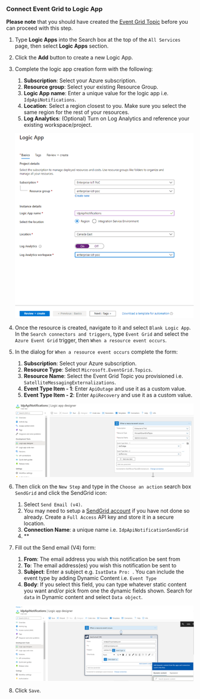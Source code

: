 ### Connect Event Grid to Logic App

**Please note** that you should have created the [Event Grid Topic](#create-the-event-grid-topic) before you can proceed with this step.

1.  Type **Logic Apps** into the Search box at the top of the `All Services` page, then select **Logic Apps**  section.

2.  Click the **Add** button to create a new Logic App.

3.  Complete the logic app creation form with the following:

    1. **Subscription**: Select your Azure subscription.
    2. **Resource group**: Select your existing Resource Group.
    3. **Logic App name**: Enter a unique value for the logic app i.e. `IdpApiNotifications`.
    4. **Location**: Select a region closest to you. Make sure you select the same region for the rest of your resources.
    5. **Log Analytics**: (Optional) Turn on Log Analytics and reference your existing workspace/project.

    ![Screenshot of the Logic App form](media/logic-app-creation1.png)

4. Once the resource is created, navigate to it and select `Blank Logic App`. In the `Search connectors and triggers`, type `Event Grid` and select the `Azure Event Grid` trigger, then `When a resource event occurs`.

5. In the dialog for `When a resource event occurs` complete the form:

    1. **Subscription**: Select your Azure subscription.
    2. **Resource Type**: Select `Microsoft.EventGrid.Topics`.
    3. **Resource Name**: Select the Event Grid Topic you provisioned i.e. 
    `SatelliteMessagingExternalizations`.
    4. **Event Type Item - 1**: Enter `ApiOutage` and use it as a custom value.
    5. **Event Type Item - 2**: Enter `ApiRecovery` and use it as a custom value.

    ![Screenshot of the Logic App form](media/logic-app-creation2.png)

6. Then click on the `New Step` and type in the `Choose an action` search box 
`SendGrid` and click the SendGrid icon:

    1. Select `Send Email (v4)`.
    2. You may need to setup a [SendGrid account](https://sendgrid.com/) if you 
    have not done so already. Create a `Full Access` API key and store it in a 
    secure location.
    3. **Connection Name**: a unique name i.e. `IdpApiNotificationSendGrid`
    4. **

7. Fill out the Send email (V4) form:
    1. **From**: The email address you wish this notification be sent from
    2. **To**: The email address(es) you wish this notification be sent to
    3. **Subject**: Enter a subject e.g. `IsatData Pro: `. You can include the 
    event type by adding Dynamic Content i.e. `Event Type`
    4. **Body**: If you select this field, you can type whatever static content 
    you want and/or pick from one the dynamic fields shown. Search for `data` 
    in Dynamic content and select `Data object`.

    ![Screenshot of the Logic App sender](media/logic-app-creation3.png)

8. Click `Save`.